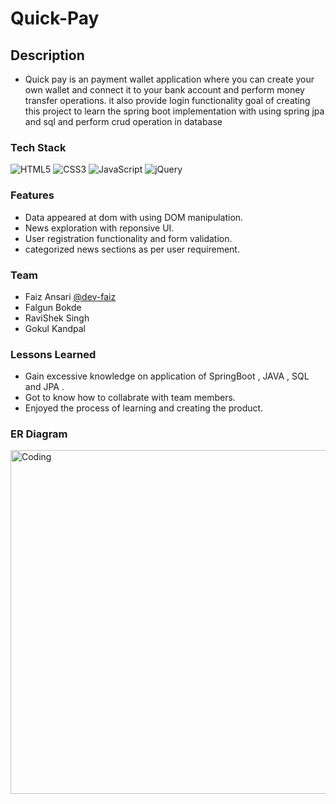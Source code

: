 # Quick-Pay 




## Description

- Quick pay is an payment wallet application where you can create your own wallet and connect it to your bank account and perform money transfer operations. it also provide login functionality goal of creating this project to learn the spring boot implementation with using spring jpa and sql and perform crud operation in database 


### Tech Stack


![HTML5](https://img.shields.io/badge/html5-%23E34F26.svg?style=for-the-badge&logo=html5&logoColor=white)
![CSS3](https://img.shields.io/badge/css3-%231572B6.svg?style=for-the-badge&logo=css3&logoColor=white)
![JavaScript](https://img.shields.io/badge/javascript-%23323330.svg?style=for-the-badge&logo=javascript&logoColor=%23F7DF1E)
![jQuery](https://img.shields.io/badge/jquery-%230769AD.svg?style=for-the-badge&logo=jquery&logoColor=white)


### Features 
- Data appeared at dom with using DOM manipulation.
- News exploration with reponsive UI.
- User registration functionality and form validation.
- categorized news sections as per user requirement.

### Team 

- Faiz Ansari       [@dev-faiz]( https://github.com/dev-faiz)
- Falgun Bokde                                                    
- RaviShek Singh  
- Gokul Kandpal

### Lessons Learned

- Gain excessive knowledge on application of SpringBoot , JAVA , SQL and JPA .
- Got to know how to collabrate with team members.
- Enjoyed the process of learning and creating the product.


### ER Diagram
<img align="left" alt="Coding" width="550" src="https://github.com/Dev-Mriganka/Deccan-Herald/blob/main/Assets/DH-L.png">



